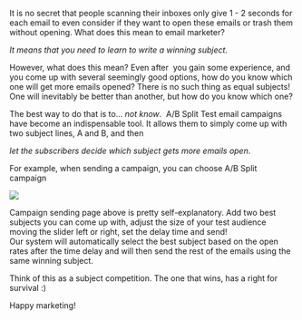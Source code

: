 It is no secret that people scanning their inboxes only give 1 - 2 seconds
for each email to even consider if they want to open these
emails or trash them without opening. What does this mean to email
marketer?

*It means that you need to learn to write a winning subject.*

However, what does this mean? Even after  you gain some experience, and
you come up with several seemingly good options, how do you know which
one will get more emails opened? There is no such thing as equal
subjects! One will inevitably be better than another, but how do you
know which one?

The best way to do that is to... *not know*.  A/B Split Test email
campaigns have become an indispensable tool. It allows them to simply
come up with two subject lines, A and B, and then

*let the subscribers decide which subject gets more emails open*.

For example, when sending a campaign, you can choose A/B Split campaign

![](${blog_base_url}/images/2013/Selection_607.png )

Campaign sending page above is
pretty self-explanatory. Add two best subjects you can come up with,
adjust the size of your test audience moving the slider left or right,
set the delay time and send!  
Our system will automatically select the best subject based on the open
rates after the time delay and will then send the rest of the emails
using the same winning subject.

Think of this as a subject competition. The one that wins, has a right
for survival :)

Happy marketing!
